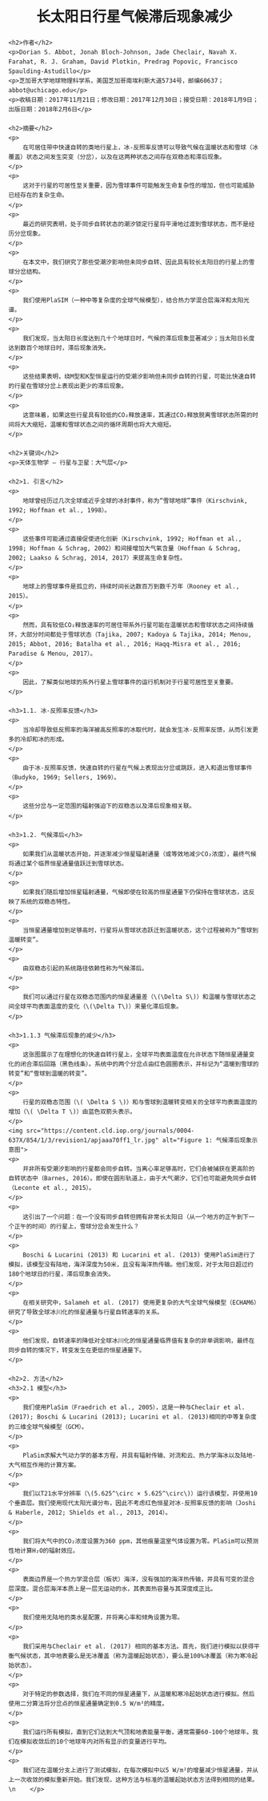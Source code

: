 <html>
<head>
    <meta charset="UTF-8">
    <title>行星气候滞后现象的减少</title>
    <script type="text/javascript" src="https://cdnjs.cloudflare.com/ajax/libs/mathjax/2.7.7/MathJax.js?config=TeX-AMS_HTML"></script>
    <style>
        body {
            font-family: Arial, sans-serif;
            line-height: 1.6;
        }
        h1 {
            text-align: center;
        }
        h2, h3 {
            margin-top: 20px;
        }
        p {
            text-indent: 2em;
        }
    </style>
</head>
<body>
    <h1>长太阳日行星气候滞后现象减少</h1>
    
    <h2>作者</h2>
    <p>Dorian S. Abbot, Jonah Bloch-Johnson, Jade Checlair, Navah X. Farahat, R. J. Graham, David Plotkin, Predrag Popovic, Francisco Spaulding-Astudillo</p>
    <p>芝加哥大学地球物理科学系，美国芝加哥南埃利斯大道5734号，邮编60637；abbot@uchicago.edu</p>
    <p>收稿日期：2017年11月21日；修改日期：2017年12月30日；接受日期：2018年1月9日；出版日期：2018年2月6日</p>
    
    <h2>摘要</h2>
    <p>
        在可居住带中快速自转的类地行星上，冰-反照率反馈可以导致气候在温暖状态和雪球（冰覆盖）状态之间发生突变（分岔），以及在这两种状态之间存在双稳态和滞后现象。
    </p>
    <p>
        这对于行星的可居性至关重要，因为雪球事件可能触发生命复杂性的增加，但也可能威胁已经存在的复杂生命。
    </p>
    <p>
        最近的研究表明，处于同步自转状态的潮汐锁定行星将平滑地过渡到雪球状态，而不是经历分岔现象。
    </p>
    <p>
        在本文中，我们研究了那些受潮汐影响但未同步自转、因此具有较长太阳日的行星上的雪球分岔结构。
    </p>
    <p>
        我们使用PlaSIM（一种中等复杂度的全球气候模型），结合热力学混合层海洋和太阳光谱。
    </p>
    <p>
        我们发现，当太阳日长度达到几十个地球日时，气候的滞后现象显著减少；当太阳日长度达到数百个地球日时，滞后现象消失。
    </p>
    <p>
        这些结果表明，绕M型和K型恒星运行的受潮汐影响但未同步自转的行星，可能比快速自转的行星在雪球分岔上表现出更少的滞后现象。
    </p>
    <p>
        这意味着，如果这些行星具有较低的CO₂释放速率，其通过CO₂释放脱离雪球状态所需的时间将大大缩短，温暖和雪球状态之间的循环周期也将大大缩短。
    </p>
    
    <h2>关键词</h2>
    <p>天体生物学 – 行星与卫星：大气层</p>
    
    <h2>1. 引言</h2>
    <p>
        地球曾经历过几次全球或近乎全球的冰封事件，称为“雪球地球”事件（Kirschvink, 1992; Hoffman et al., 1998）。
    </p>
    <p>
        这些事件可能通过直接促使进化创新（Kirschvink, 1992; Hoffman et al., 1998; Hoffman & Schrag, 2002）和间接增加大气氧含量（Hoffman & Schrag, 2002; Laakso & Schrag, 2014, 2017）来提高生命复杂性。
    </p>
    <p>
        地球上的雪球事件是孤立的，持续时间长达数百万到数千万年（Rooney et al., 2015）。
    </p>
    <p>
        然而，具有较低CO₂释放速率的可居住带系外行星可能在温暖状态和雪球状态之间持续循环，大部分时间都处于雪球状态（Tajika, 2007; Kadoya & Tajika, 2014; Menou, 2015; Abbot, 2016; Batalha et al., 2016; Haqq-Misra et al., 2016; Paradise & Menou, 2017）。
    </p>
    <p>
        因此，了解类似地球的系外行星上雪球事件的运行机制对于行星可居性至关重要。
    </p>
    
    <h3>1.1. 冰-反照率反馈</h3>
    <p>
        当冷却导致低反照率的海洋被高反照率的冰取代时，就会发生冰-反照率反馈，从而引发更多的冷却和冰的形成。
    </p>
    <p>
        由于冰-反照率反馈，快速自转的行星在气候上表现出分岔或跳跃，进入和退出雪球事件（Budyko, 1969; Sellers, 1969）。
    </p>
    <p>
        这些分岔与一定范围的辐射强迫下的双稳态以及滞后现象相关联。
    </p>
    
    <h3>1.2. 气候滞后</h3>
    <p>
        如果我们从温暖状态开始，并逐渐减少恒星辐射通量（或等效地减少CO₂浓度），最终气候将通过某个临界恒星通量值跃迁到雪球状态。
    </p>
    <p>
        如果我们随后增加恒星辐射通量，气候即使在较高的恒星通量下仍保持在雪球状态，这反映了系统的双稳态特性。
    </p>
    <p>
        当恒星通量增加到足够高时，行星将从雪球状态跃迁到温暖状态，这个过程被称为“雪球到温暖转变”。
    </p>
    <p>
        由双稳态引起的系统路径依赖性称为气候滞后。
    </p>
    <p>
        我们可以通过行星在双稳态范围内的恒星通量差（\(\Delta S\)）和温暖与雪球状态之间全球平均表面温度的变化（\(\Delta T\)）来量化滞后现象。
    </p>
    
    <h3>1.1.3 气候滞后现象的减少</h3>
    <p>
        这张图展示了在理想化的快速自转行星上，全球平均表面温度在允许状态下随恒星通量变化的闭合滞后回路（黑色线条）。系统中的两个分岔点由红色圆圈表示，并标记为“温暖到雪球的转变”和“雪球到温暖的转变”。
    </p>
    <p>
        行星的双稳态范围（\( \Delta S \)）和与雪球到温暖转变相关的全球平均表面温度的增加（\( \Delta T \)）由蓝色双箭头表示。
    </p>
    <img src="https://content.cld.iop.org/journals/0004-637X/854/1/3/revision1/apjaaa70ff1_lr.jpg" alt="Figure 1: 气候滞后现象示意图">
    <p>
        并非所有受潮汐影响的行星都会同步自转。当离心率足够高时，它们会被捕获在更高阶的自转状态中（Barnes, 2016）。即使在圆形轨道上，由于大气潮汐，它们也可能避免同步自转（Leconte et al., 2015）。
    </p>
    <p>
        这引出了一个问题：在一个没有同步自转但拥有非常长太阳日（从一个地方的正午到下一个正午的时间）的行星上，雪球分岔会发生什么？
    </p>
    <p>
        Boschi & Lucarini (2013) 和 Lucarini et al. (2013) 使用PlaSim进行了模拟，该模型没有陆地，海洋深度为50米，且没有海洋热传输。他们发现，对于太阳日超过约180个地球日的行星，滞后现象会消失。
    </p>
    <p>
        在相关研究中，Salameh et al. (2017) 使用更复杂的大气全球气候模型（ECHAM6）研究了导致全球冰川化的恒星通量与行星自转速率的关系。
    </p>
    <p>
        他们发现，自转速率的降低对全球冰川化的恒星通量临界值有复杂的非单调影响，最终在同步自转的情况下，转变发生在更低的恒星通量下。
    </p>
    
    <h2>2. 方法</h2>
    <h3>2.1 模型</h3>
    <p>
        我们使用PlaSim（Fraedrich et al., 2005），这是一种与Checlair et al. (2017); Boschi & Lucarini (2013); Lucarini et al. (2013)相同的中等复杂度的三维全球气候模型（GCM）。
    </p>
    <p>
        PlaSim求解大气动力学的基本方程，并具有辐射传输、对流和云、热力学海冰以及陆地-大气相互作用的计算方案。
    </p>
    <p>
        我们以T21水平分辨率（\(5.625^\circ × 5.625^\circ\)）运行该模型，并使用10个垂直层。我们使用现代太阳光谱分布，因此不考虑红色恒星对冰-反照率反馈的影响（Joshi & Haberle, 2012; Shields et al., 2013, 2014）。
    </p>
    <p>
        我们将大气中的CO₂浓度设置为360 ppm，其他痕量温室气体设置为零。PlaSim可以预测性地计算H₂O的辐射效应。
    </p>
    <p>
        表面边界是一个热力学混合层（板状）海洋，没有强加的海洋热传输，并具有可变的混合层深度。混合层海洋本质上是一层无运动的水，其表面热容量与其深度成正比。
    </p>
    <p>
        我们使用无陆地的类水星配置，并将离心率和倾角设置为零。
    </p>
    <p>
        我们采用与Checlair et al. (2017) 相同的基本方法。首先，我们进行模拟以获得平衡气候状态，其中地表要么是无冰覆盖（称为温暖起始状态），要么是100%冰覆盖（称为寒冷起始状态）。
    </p>
    <p>
        对于特定的参数选择，我们在不同的恒星通量下，从温暖和寒冷起始状态进行模拟。然后使用二分算法将分岔点的恒星通量确定到0.5 W/m²的精度。
    </p>
    <p>
        我们运行所有模拟，直到它们达到大气顶和地表能量平衡，通常需要60-100个地球年。我们在模拟收敛后的10个地球年内对所有显示的变量进行平均。
    </p>
    <p>
        我们还在温暖分支上进行了测试模拟，在每次模拟中以5 W/m²的增量减少恒星通量，并从上一次收敛的模拟重新开始。我们发现，这种方法与标准的温暖起始状态方法得到相同的结果。\n    </p>
</body>
</html>